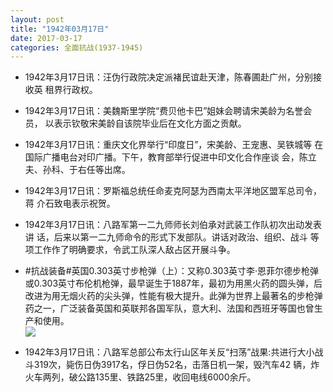 ```yaml
---
layout: post
title: "1942年03月17日"
date: 2017-03-17
categories: 全面抗战(1937-1945)
---
```


<meta name="referrer" content="no-referrer" />

- 1942年3月17日讯：汪伪行政院决定派褚民谊赴天津，陈春圃赴广州，分别接收英 租界行政权。 

- 1942年3月17日讯：美魏斯里学院“费贝他卡巴”姐妹会聘请宋美龄为名誉会员， 以表示钦敬宋美龄自该院毕业后在文化方面之贡献。 

- 1942年3月17日讯：重庆文化界举行“印度日”，宋美龄、王宠惠、吴铁城等 在国际广播电台对印广播。下午，教育部举行促进中印文化合作座谈 会，陈立夫、孙科、于右任等出席。 

- 1942年3月17日讯：罗斯福总统任命麦克阿瑟为西南太平洋地区盟军总司令，蒋 介石致电表示祝贺。 

- 1942年3月17日讯：八路军第一二九师师长刘伯承对武装工作队初次出动发表讲 话，后来以第一二九师命令的形式下发部队。讲话对政治、组织、战斗 等项工作作了明确要求，令武工队深人敌占区开展斗争。 

- #抗战装备#英国0.303英寸步枪弹（上）：又称0.303英寸李·恩菲尔德步枪弹或0.303英寸布伦机枪弹，最早诞生于1887年，最初为用黑火药的圆头弹，后改进为用无烟火药的尖头弹，性能有极大提升。此弹为世界上最著名的步枪弹药之一，广泛装备英国和英联邦各国军队，意大利、法国和西班牙等国也曾生产和使用。 <br/><img src="https://wx2.sinaimg.cn/large/aca367d8ly1fdpluvi1gkj20680noac7.jpg" />

- 1942年3月17日讯：八路军总部公布太行山区年关反“扫荡”战果:共进行大小战 斗319次，毙伤日伪3917名，俘日伪52名，击落日机一架，毁汽车42 辆，炸火车两列，破公路135里、铁路25里，收回电线6000余斤。 

